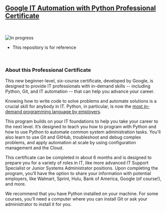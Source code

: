 ## [Google IT Automation with Python Professional Certificate](https://www.coursera.org/professional-certificates/google-it-automation)

<br>

![In progress](google-it-automation-.jpg)

* This repository is for reference 

<br>

### About this Professional Certificate

This new beginner-level, six-course certificate, developed by Google, is designed to provide IT professionals with in-demand skills -- including Python, Git, and IT automation -- that can help you advance your career.

Knowing how to write code to solve problems and automate solutions is a crucial skill for anybody in IT. Python, in particular, is now the [most in-demand programming language by employers](https://insights.dice.com/2019/10/08/python-java-top-languages-employers/).

This program builds on your IT foundations to help you take your career to the next level. It’s designed to teach you how to program with Python and how to use Python to automate common system administration tasks. You'll also learn to use Git and GitHub, troubleshoot and debug complex problems, and apply automation at scale by using configuration management and the Cloud.

This certificate can be completed in about 6 months and is designed to prepare you for a variety of roles in IT, like more advanced IT Support Specialist or Junior Systems Administrator positions. Upon completing the program, you’ll have the option to share your information with potential employers, like Walmart, Sprint, Hulu, Bank of America, Google (of course!), and more.

We recommend that you have Python installed on your machine. For some courses, you’ll need a computer where you can install Git or ask your administrator to install it for you.